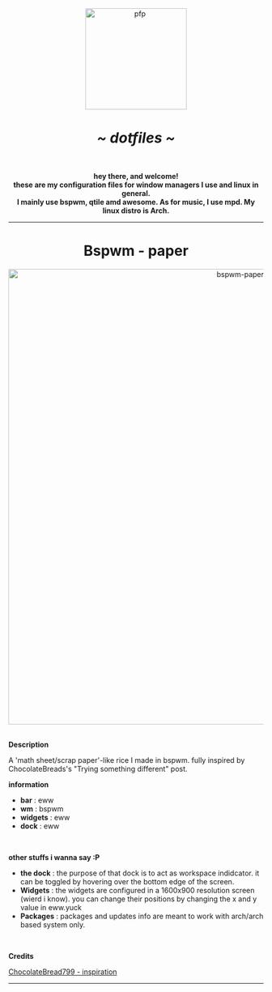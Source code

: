 <div align="center"><img src="https://github.com/saimoomedits.png" alt="pfp"  width="200" ></div>

<h1 align="center"> <i><b> ~ dotfiles ~ </i></b></h1>
<br>

<p align="center"><b>hey there, and welcome!<br>
 these are my configuration files for window managers I use and linux in general.<br>
 I mainly use bspwm, qtile amd awesome. As for music, I use mpd. My linux distro is Arch.
 </b></p> 

___

<h1 align="center"> Bspwm - paper </h1>
<div align="center">
<img src="https://user-images.githubusercontent.com/72156551/154992606-99d2bba6-d4ba-40e6-ad5d-74e913b6dea9.png" alt="bspwm-paper" width="900">
</div>

<br>

**Description** 
<p> A 'math sheet/scrap paper'-like rice I made in bspwm. fully inspired by ChocolateBreads's "Trying something different" post.</p>

**information**
- **bar**     : eww
- **wm**      : bspwm
- **widgets** : eww
- **dock**    : eww
<br>

**other stuffs i wanna say :P**

* **the dock** : the purpose of that dock is to act as workspace indidcator. it can be toggled by hovering over the bottom edge of the screen.
* **Widgets**  : the widgets are configured in a 1600x900 resolution screen (wierd i know). you can change their positions by changing the x and y value in eww.yuck
* **Packages** : packages and updates info are meant to work with arch/arch based system only.
<br>

**Credits**

[ChocolateBread799 - inspiration](https://github.com/ChocolateBread799)

___

